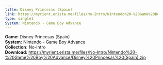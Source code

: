 ```yaml
---
title: Disney Princesas (Spain)
link: https://myrient.erista.me/files/No-Intro/Nintendo%20-%20Game%20Boy%20Advance/Disney%20Princesas%20(Spain).zip
type: single1
System: Nintendo - Game Boy Advance
---
```

<b>Game:</b> Disney Princesas (Spain)<br>
<b>System:</b> Nintendo - Game Boy Advance<br>
<b>Collection:</b> No-Intro<br>
<b>Download:</b> https://myrient.erista.me/files/No-Intro/Nintendo%20-%20Game%20Boy%20Advance/Disney%20Princesas%20(Spain).zip